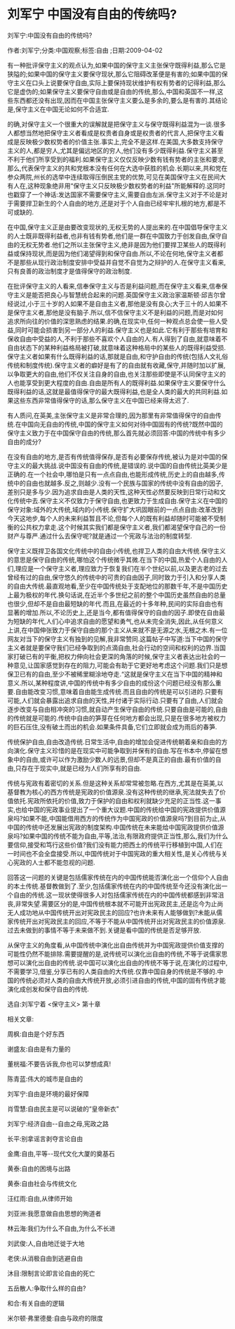 # 刘军宁  中国没有自由的传统吗?    
    
刘军宁:中国没有自由的传统吗?    
作者:刘军宁;分类:中国观察;标签:自由 ;日期:2009-04-02    
有一种批评保守主义的观点认为,如果中国的保守主义主张保守既得利益,那么它是狭隘的;如果中国的保守主义要保守现状,那么它阻碍改革便是有害的;如果中国的保守主义在口头上说要保守自由,实际上要保持现状维护有权有势者的记得利益,那么它是虚伪的;如果保守主义要保守自由或是自由的传统,那么,中国和英国不一样,这些东西都还没有出现,因而在中国主张保守主义要么是多余的,要么是有害的.其结论是,保守主义在中国无论如何不合适宜.    
的确,对保守主义一个很重大的误解就是把保守主义与保守既得利益混为一谈.很多人都想当然地把保守主义者看成是权贵者自身或是权贵者的代言人,把保守主义看成是反映极少数权势者的价值主张.事实上,完全不是这样.在美国,大多数支持保守主义的人,都是穷人,尤其是偏远地区的穷人,他们没有多少既得利益.保守主义甚至不利于他们所享受到的福利.如果保守主义仅仅反映少数有钱有势者的主张和要求,那么,代表保守主义的共和党根本没有任何在大选中获胜的机会.长期以来,共和党在参众两院,州长的选举中连续取得压倒民主党的优势,可见在美国保守主义在民间大有人在,这种现象绝非用“保守主义只反映极少数权势者的利益"所能解释的.这同时也戳穿了一个神话:发达国家不需要保守主义,需要自由左派.保守主义对于不论是对于需要捍卫新生的个人自由的地方,还是对于个人自由已经牢牢扎根的地方,都是不可或缺的.    
在中国,保守主义正是由要改变现状的,无权无势的人提出来的.在中国倡导保守主义的人士既非既得利益者,也非有钱有势者,他们是一群在中国致力于创发自由,保守自由的无权无势者.他们之所以主张保守主义,绝非是因为他们要捍卫某些人的既得利益或保持现状,而是因为他们渴望得到和保守自由.所以,不论在何地,保守主义者都不是那些从现行政治制度安排中受益并自觉不自觉为之辩护的人.在保守主义看来,只有良善的政治制度才是值得保守的政治制度.    
在批评保守主义的人看来,信奉保守主义与否是利益问题,而在保守主义看来,信奉保守主义是能否把良心与智慧统合起来的问题.英国保守主义政治家温斯顿·邱吉尔曾经说过,小于三十岁的人如果不是自由主义者,那他是没有良心;大于三十的人如果不是保守主义者,那他是没有脑子.所以,信不信保守主义不是利益的问题,而是对如何追求所向往的价值的深思熟虑的结果.的确,在现实中,任何一种观点总会使一些人受益,同时可能会损害到另一部分人的利益.保守主义也是如此.它有利于那些有培育和保收自由中受益的人,不利于那些不喜欢个人自由的人.有人得到了自由,就意味着不自由状态下的某种利益格局被打破,就意味着这种格局中的某些人的既得利益受损.保守主义者如果有什么既得利益的话,那就是自由,和守护自由的传统(包括人文礼俗传统和制度传统).保守主义者的癖好是有了的自由就有收藏,保守,并随时加以扩展,以争取更大的自由,他们不仅关注自身的自由,也关注那些即使是不认同保守主义的人也能享受到更大程度的自由.自由是所有人的既得利益.如果保守主义要保守什么既得利益的话,这就是最值得保守的最大既得利益,也是全人类的最大的共同利益.如果这些东西非常值得保守的话,那么保守主义在中国已经来得太迟了.    
有人质问,在英美,主张保守主义是非常合理的,因为那里有非常值得保守的自由传统.在中国向无自由的传统,中国的保守主义如何对待中国固有的传统?既然中国的保守主义致力于在中国保守自由的传统,那么首先就必须回答:中国的传统中有多少自由的成分?    
在没有自由的地方,是否有传统值得保存,是否有必要保存传统,被认为是对中国的保守主义的最大挑战.说中国没有自由的传统,是错误的.说中国的自由传统比英美少是正确的.在一个社会中,哪怕是只有一点点自由,也能形成传统,历史上的自由越多,传统中的自由也就越多.反之,则越少.没有一个民族与国家的传统中没有自由的因子,差别只是多与少.因为追求自由是人类的天性,这种天性必然要反映到日常行动和文化传统中去.保守主义不仅致力于保守自由,也更致力于生成自由.保守主义在中国的保守对象:域外的大传统,域内的小传统.保守扩大巩固眼前的一点点自由:改革改到今天这地步,每个人的未来利益暂且不论,但每个人的既有利益却随时可能被不受制衡的公共权力拿走.这个时候其实我们都是保守主义者,我们都渴望保守自己的一份财产与尊严.通过什么去保守呢?就是通过一个宪政与法治的制度转型.    
保守主义既捍卫各国文化传统中的自由小传统,也捍卫人类的自由大传统.保守主义的意思是保守自由的传统,哪怕这个传统微乎其微.在当下的中国,热爱个人自由的人们,理应是一个保守主义者,理应致力于恢复我们在半个世纪以前,以及更古老的过去曾经有过的自由,保守悠久的传统中的可贵的自由因子,同时致力于引入和分享人类的自由大传统.最直观地看,至少在中国传统处于支配地位的那数千年,不是中国历史上最为极权的年代.换句话说,在近半个多世纪之前的整个中国历史虽然自由的总量也很少,但却不是自由最短缺的年代.而且,在最近的十多年种,民间的实际自由也有显著的增加.所以,不论历史上,还是当今,都有值得保守的自由的因子.即使在自由最为短缺的年代,人们心中追求自由的愿望和勇气,也从未完全消失,因此,从任何意义上讲,在中国伸张致力于保守自由的那个主义从来就不是无源之水,无根之木.有一位网友对当下的保守主义有独到的见解,我非常赞同.这篇帖子中写道:当下中国的保守主义者就是要保守我们已经争取到的点滴自由,社会行动的空间和权利的边界.当国家打破已有的平衡,把权力伸向社会更深的角落的时候,保守主义者表达出社会的一种意见,让国家感觉到存在的阻力,可能会有助于它更好地考虑这个问题.我们只是想保卫已有的自由,至少不被稀里糊涂地夺走.“这就是保守主义在当下中国的精神和意义.所以,某种程度讲,中国的传统中有多少自由的成份这个问题已经没有那么重要.自由能改变习惯,意味着自由能生成传统.而且自由的传统是可以引进的.只要有可能,人们就会暴露出追求自由的天性,并付诸于实际行动.只要有了自由,人们就会逐步改变与自由相冲突的习惯,就自动产生保守自由的传统.只要自由是可能的,自由的传统就是可能的.传统中自由的笋芽在任何地方都会出现,只是在很多地方被权力的巨石压住,没有破土而出的机会.如果条件具备,它们立即就会成为雨后的春笋.    
传统保护自由,自由改造传统.日常生活中,自由的增加会促进传统朝着亲和自由的方向演化.保守主义珍惜的是在现实中可能争取到并保有的自由.写在书本中,停留在想象中的自由,或许可以作为激励少数人的远景,但却不是真正的自由.最有价值的自由,只存在于现实中,就是已经为人们所享有的自由.    
传统与宪政有着密切的关系.但是这种关系却常常被忽略.在西方,尤其是在英美,以基督教为核心的西方传统是宪政的价值源泉.没有这种传统的继承,宪法就失去了价值依托.宪政所依托的价值,致力于保护的自由和权利就缺少充足的正当性.这一事实,也给中国的宪政事业提出了一个重大议题.中国的传统给中国的宪政提供价值源泉吗?如果不能,中国能借用西方的传统作为中国宪政的价值源泉吗?到目前为止,从中国的传统中还发展出宪政的制度架构.中国传统在未来能给中国宪政提供价值源泉吗?如果中国的传统不能为自由,平等,法治,有限政府提供正当性,那么,我们为什么要信仰,接受和笃行这些价值?我们没有能力把西土的传统平行移植到中国,人们在一时间也不会全盘接受.所以,中国传统对于中国宪政的重大相关性,是关心传统与关心宪政的人士都不能忽视的问题.    
回答这一问题的关键是包括儒家传统在内的中国传统能否演化出一个信仰个人自由的本土传统.基督教做到了.至少,包括儒家传统在内的中国传统至今还没有演化出一个自由的传统.这一现状使得很多人对包括儒家传统在内的中国传统都感到非常沮丧,非常失望.需要区分的是,中国传统根本就不可能开出宪政民主,还是迄今为止尚无人成功地从中国传统开出对宪政民主的回应?也许未来有人能够做到?未能从儒家传统开出对宪政民主的回应,不等于不能从中国传统开出对宪政民主的价值源泉.过去未做到的事情不等于未来做不到.关键是看中国的传统是否足够开放.    
从保守主义的角度看,从中国传统中演化出自由传统并为中国宪政提供价值支撑的可能性仍然不能排除.需要提醒的是,说传统可以演化出自由的传统,不等于说儒家思想可以演化出自由的传统.说中国可以演化出自由的传统不等于说,在演化的过程中,不需要学习,借鉴,分享已有的人类自由的大传统.仅靠中国自身的传统是不够的.中国的传统必须对人类的自由大传统开放,必须引进自由的传统,中国的固有传统才能演化成创发和保守自由的传统.    
选自:刘军宁着 <保守主义> 第十章    
    
相关文章:    
周枫:自由是个好东西    
谢盛友:自由是有力量的    
董桄福:不要告诉我,你也可以梦想成真!    
陈青蓝:伟大的城市是自由的    
刘军宁:自由是环境的最好保障    
肖雪慧:自由民主是可以说破的“皇帝新衣"    
刘军宁:经济自由--自由之母,宪政之路    
长平:别拿谣言剥夺言论自由    
金鹰:自由,平等--现代文化大厦的奠基石    
黄泰:自由的困境与出路    
黄泰:自由社会与传统文化    
汪红雨:自由,从律师开始    
刘亚洲:我愿意做自由思想的殉道者    
林云海:我们为什么不自由,为什么不长进    
刘武俊:人,自由地迁徙于大地    
老侠:从消极自由到逃避自由    
沐目:限制言论即言论自由的死亡    
五岳散人:争取什么样的自由?    
和合:有关自由的逻辑    
米尔顿·弗里德曼:自由与政府的限度